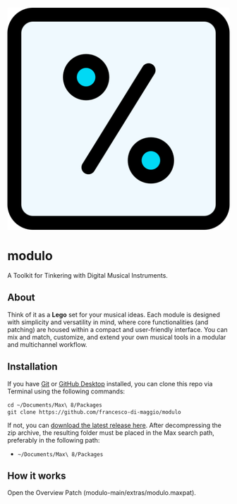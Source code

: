 ![modulo logo](icon.png "the modulo logo")

# modulo
A Toolkit for Tinkering with Digital Musical Instruments. 

## About 
Think of it as a **Lego** set for your musical ideas. Each module is designed with simplicity and versatility in mind, where core functionalities (and patching) are housed within a compact and user-friendly interface. You can mix and match, customize, and extend your own musical tools in a modular and multichannel workflow.

## Installation

If you have [Git](http://git-scm.com/) or [GitHub Desktop](https://desktop.github.com/) installed, you can clone this repo via Terminal using the following commands:

	cd ~/Documents/Max\ 8/Packages
	git clone https://github.com/francesco-di-maggio/modulo

If not, you can [download the latest release here](https://github.com/francesco-di-maggio/modulo). After decompressing the zip archive, the resulting folder must be placed in the Max search path, preferably in the following path:

* `~/Documents/Max\ 8/Packages`

## How it works

Open the Overview Patch (modulo-main/extras/modulo.maxpat).